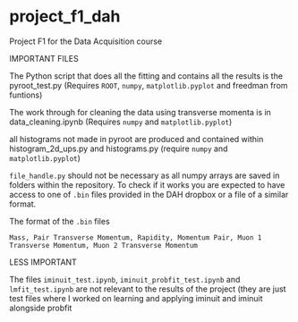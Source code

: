 # project_f1_dah

Project F1 for the Data Acquisition course

IMPORTANT FILES

The Python script that does all the fitting and contains all the results is the pyroot_test.py (Requires `ROOT`, `numpy`, `matplotlib.pyplot` and freedman from funtions)

The work through for cleaning the data using transverse momenta is in data_cleaning.ipynb (Requires `numpy` and `matplotlib.pyplot`)

all histograms not made in pyroot are produced and contained within histogram_2d_ups.py and histograms.py (require `numpy` and `matplotlib.pyplot`)

`file_handle.py` should not be necessary as all numpy arrays are saved in folders within the repository. To check if it works you are expected to have access to one of `.bin` files provided in the DAH dropbox or a file of a similar format.

The format of the `.bin` files

```Mass, Pair Transverse Momentum, Rapidity, Momentum Pair, Muon 1 Transverse Momentum, Muon 2 Transverse Momentum```

LESS IMPORTANT

The files `iminuit_test.ipynb`, `iminuit_probfit_test.ipynb` and `lmfit_test.ipynb` are not relevant to the results of the project (they are just test files where I worked on learning and applying iminuit and iminuit alongside probfit
